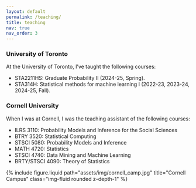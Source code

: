 ```yaml
---
layout: default
permalink: /teaching/
title: teaching
nav: true
nav_order: 3
---
```



<div class="row justify-content-sm-center">
  <div class="col-sm-8 mt-3 mt-md-0">
     <h3>University of Toronto</h3>
    <p>At the University of Toronto, I’ve taught the following courses:</p>
    <ul>
      <li>STA2211HS: Graduate Probability II (2024-25, Spring).</li>
      <li>STA314H: Statistical methods for machine learning I (2022-23, 2023-24, 2024-25, Fall).</li>
    </ul>
    <h3>Cornell University</h3>
    <p>When I was at Cornell, I was the teaching assistant of the following courses:</p>
    <ul>
      <li>ILRS 3110: Probability Models and Inference for the Social Sciences</li>
      <li>BTRY 3520: Statistical Computing</li>
      <li>STSCI 5080: Probability Models and Inference</li>
      <li>MATH 4720: Statistics</li>
      <li>STSCI 4740: Data Mining and Machine Learning</li>
      <li>BRTY/STSCI 4090: Theory of Statistics</li>
    </ul>
  </div>
  <div class="col-sm-4 mt-3 mt-md-0">
    {% include figure.liquid path="assets/img/cornell_camp.jpg" title="Cornell Campus" class="img-fluid rounded z-depth-1" %}
  </div>
</div>
 
 
